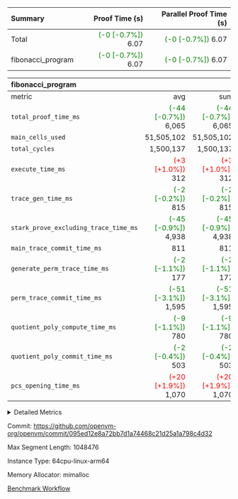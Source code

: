 | Summary | Proof Time (s) | Parallel Proof Time (s) |
|:---|---:|---:|
| Total | <span style='color: green'>(-0 [-0.7%])</span> 6.07 | <span style='color: green'>(-0 [-0.7%])</span> 6.07 |
| fibonacci_program | <span style='color: green'>(-0 [-0.7%])</span> 6.07 | <span style='color: green'>(-0 [-0.7%])</span> 6.07 |


| fibonacci_program |||||
|:---|---:|---:|---:|---:|
|metric|avg|sum|max|min|
| `total_proof_time_ms ` | <span style='color: green'>(-44 [-0.7%])</span> 6,065 | <span style='color: green'>(-44 [-0.7%])</span> 6,065 | <span style='color: green'>(-44 [-0.7%])</span> 6,065 | <span style='color: green'>(-44 [-0.7%])</span> 6,065 |
| `main_cells_used     ` |  51,505,102 |  51,505,102 |  51,505,102 |  51,505,102 |
| `total_cycles        ` |  1,500,137 |  1,500,137 |  1,500,137 |  1,500,137 |
| `execute_time_ms     ` | <span style='color: red'>(+3 [+1.0%])</span> 312 | <span style='color: red'>(+3 [+1.0%])</span> 312 | <span style='color: red'>(+3 [+1.0%])</span> 312 | <span style='color: red'>(+3 [+1.0%])</span> 312 |
| `trace_gen_time_ms   ` | <span style='color: green'>(-2 [-0.2%])</span> 815 | <span style='color: green'>(-2 [-0.2%])</span> 815 | <span style='color: green'>(-2 [-0.2%])</span> 815 | <span style='color: green'>(-2 [-0.2%])</span> 815 |
| `stark_prove_excluding_trace_time_ms` | <span style='color: green'>(-45 [-0.9%])</span> 4,938 | <span style='color: green'>(-45 [-0.9%])</span> 4,938 | <span style='color: green'>(-45 [-0.9%])</span> 4,938 | <span style='color: green'>(-45 [-0.9%])</span> 4,938 |
| `main_trace_commit_time_ms` |  811 |  811 |  811 |  811 |
| `generate_perm_trace_time_ms` | <span style='color: green'>(-2 [-1.1%])</span> 177 | <span style='color: green'>(-2 [-1.1%])</span> 177 | <span style='color: green'>(-2 [-1.1%])</span> 177 | <span style='color: green'>(-2 [-1.1%])</span> 177 |
| `perm_trace_commit_time_ms` | <span style='color: green'>(-51 [-3.1%])</span> 1,595 | <span style='color: green'>(-51 [-3.1%])</span> 1,595 | <span style='color: green'>(-51 [-3.1%])</span> 1,595 | <span style='color: green'>(-51 [-3.1%])</span> 1,595 |
| `quotient_poly_compute_time_ms` | <span style='color: green'>(-9 [-1.1%])</span> 780 | <span style='color: green'>(-9 [-1.1%])</span> 780 | <span style='color: green'>(-9 [-1.1%])</span> 780 | <span style='color: green'>(-9 [-1.1%])</span> 780 |
| `quotient_poly_commit_time_ms` | <span style='color: green'>(-2 [-0.4%])</span> 503 | <span style='color: green'>(-2 [-0.4%])</span> 503 | <span style='color: green'>(-2 [-0.4%])</span> 503 | <span style='color: green'>(-2 [-0.4%])</span> 503 |
| `pcs_opening_time_ms ` | <span style='color: red'>(+20 [+1.9%])</span> 1,070 | <span style='color: red'>(+20 [+1.9%])</span> 1,070 | <span style='color: red'>(+20 [+1.9%])</span> 1,070 | <span style='color: red'>(+20 [+1.9%])</span> 1,070 |



<details>
<summary>Detailed Metrics</summary>

| group | num_segments | keygen_time_ms | commit_exe_time_ms |
| --- | --- | --- | --- |
| fibonacci_program | 1 | 344 | 6 | 

| group | air_name | quotient_deg | interactions | constraints |
| --- | --- | --- | --- | --- |
| fibonacci_program | AccessAdapterAir<16> | 2 | 5 | 14 | 
| fibonacci_program | AccessAdapterAir<2> | 2 | 5 | 14 | 
| fibonacci_program | AccessAdapterAir<32> | 2 | 5 | 14 | 
| fibonacci_program | AccessAdapterAir<4> | 2 | 5 | 14 | 
| fibonacci_program | AccessAdapterAir<64> | 2 | 5 | 14 | 
| fibonacci_program | AccessAdapterAir<8> | 2 | 5 | 14 | 
| fibonacci_program | BitwiseOperationLookupAir<8> | 2 | 2 | 4 | 
| fibonacci_program | MemoryMerkleAir<8> | 2 | 4 | 40 | 
| fibonacci_program | PersistentBoundaryAir<8> | 2 | 3 | 6 | 
| fibonacci_program | PhantomAir | 2 | 3 | 5 | 
| fibonacci_program | Poseidon2PeripheryAir<BabyBearParameters>, 1> | 2 | 1 | 286 | 
| fibonacci_program | ProgramAir | 1 | 1 | 4 | 
| fibonacci_program | RangeTupleCheckerAir<2> | 1 | 1 | 4 | 
| fibonacci_program | VariableRangeCheckerAir | 1 | 1 | 4 | 
| fibonacci_program | VmAirWrapper<Rv32BaseAluAdapterAir, BaseAluCoreAir<4, 8> | 2 | 19 | 43 | 
| fibonacci_program | VmAirWrapper<Rv32BaseAluAdapterAir, LessThanCoreAir<4, 8> | 2 | 17 | 39 | 
| fibonacci_program | VmAirWrapper<Rv32BaseAluAdapterAir, ShiftCoreAir<4, 8> | 2 | 23 | 90 | 
| fibonacci_program | VmAirWrapper<Rv32BranchAdapterAir, BranchEqualCoreAir<4> | 2 | 11 | 25 | 
| fibonacci_program | VmAirWrapper<Rv32BranchAdapterAir, BranchLessThanCoreAir<4, 8> | 2 | 13 | 41 | 
| fibonacci_program | VmAirWrapper<Rv32CondRdWriteAdapterAir, Rv32JalLuiCoreAir> | 2 | 10 | 22 | 
| fibonacci_program | VmAirWrapper<Rv32HintStoreAdapterAir, Rv32HintStoreCoreAir> | 2 | 15 | 17 | 
| fibonacci_program | VmAirWrapper<Rv32JalrAdapterAir, Rv32JalrCoreAir> | 2 | 16 | 20 | 
| fibonacci_program | VmAirWrapper<Rv32LoadStoreAdapterAir, LoadSignExtendCoreAir<4, 8> | 2 | 18 | 33 | 
| fibonacci_program | VmAirWrapper<Rv32LoadStoreAdapterAir, Rv32LoadStoreOpcode, 4> | 2 | 17 | 38 | 
| fibonacci_program | VmAirWrapper<Rv32MultAdapterAir, DivRemCoreAir<4, 8> | 2 | 25 | 88 | 
| fibonacci_program | VmAirWrapper<Rv32MultAdapterAir, MulHCoreAir<4, 8> | 2 | 24 | 38 | 
| fibonacci_program | VmAirWrapper<Rv32MultAdapterAir, MultiplicationCoreAir<4, 8> | 2 | 19 | 26 | 
| fibonacci_program | VmAirWrapper<Rv32RdWriteAdapterAir, Rv32AuipcCoreAir> | 2 | 11 | 15 | 
| fibonacci_program | VmConnectorAir | 2 | 3 | 9 | 

| group | air_name | segment | rows | prep_cols | perm_cols | main_cols | cells |
| --- | --- | --- | --- | --- | --- | --- | --- |
| fibonacci_program | AccessAdapterAir<8> | 0 | 64 |  | 24 | 17 | 2,624 | 
| fibonacci_program | BitwiseOperationLookupAir<8> | 0 | 65,536 | 3 | 8 | 2 | 655,360 | 
| fibonacci_program | MemoryMerkleAir<8> | 0 | 512 |  | 20 | 32 | 26,624 | 
| fibonacci_program | PersistentBoundaryAir<8> | 0 | 64 |  | 12 | 20 | 2,048 | 
| fibonacci_program | PhantomAir | 0 | 2 |  | 12 | 6 | 36 | 
| fibonacci_program | Poseidon2PeripheryAir<BabyBearParameters>, 1> | 0 | 256 |  | 8 | 300 | 78,848 | 
| fibonacci_program | ProgramAir | 0 | 4,096 |  | 8 | 10 | 73,728 | 
| fibonacci_program | RangeTupleCheckerAir<2> | 0 | 524,288 | 2 | 8 | 1 | 4,718,592 | 
| fibonacci_program | VariableRangeCheckerAir | 0 | 262,144 | 2 | 8 | 1 | 2,359,296 | 
| fibonacci_program | VmAirWrapper<Rv32BaseAluAdapterAir, BaseAluCoreAir<4, 8> | 0 | 1,048,576 |  | 80 | 36 | 121,634,816 | 
| fibonacci_program | VmAirWrapper<Rv32BaseAluAdapterAir, LessThanCoreAir<4, 8> | 0 | 524,288 |  | 40 | 37 | 40,370,176 | 
| fibonacci_program | VmAirWrapper<Rv32BaseAluAdapterAir, ShiftCoreAir<4, 8> | 0 | 2 |  | 52 | 53 | 210 | 
| fibonacci_program | VmAirWrapper<Rv32BranchAdapterAir, BranchEqualCoreAir<4> | 0 | 262,144 |  | 48 | 26 | 19,398,656 | 
| fibonacci_program | VmAirWrapper<Rv32BranchAdapterAir, BranchLessThanCoreAir<4, 8> | 0 | 8 |  | 56 | 32 | 704 | 
| fibonacci_program | VmAirWrapper<Rv32CondRdWriteAdapterAir, Rv32JalLuiCoreAir> | 0 | 131,072 |  | 44 | 18 | 8,126,464 | 
| fibonacci_program | VmAirWrapper<Rv32HintStoreAdapterAir, Rv32HintStoreCoreAir> | 0 | 4 |  | 36 | 26 | 248 | 
| fibonacci_program | VmAirWrapper<Rv32JalrAdapterAir, Rv32JalrCoreAir> | 0 | 16 |  | 36 | 28 | 1,024 | 
| fibonacci_program | VmAirWrapper<Rv32LoadStoreAdapterAir, Rv32LoadStoreOpcode, 4> | 0 | 32 |  | 72 | 40 | 3,584 | 
| fibonacci_program | VmAirWrapper<Rv32RdWriteAdapterAir, Rv32AuipcCoreAir> | 0 | 16 |  | 28 | 21 | 784 | 
| fibonacci_program | VmConnectorAir | 0 | 2 | 1 | 12 | 4 | 32 | 

| group | segment | trace_gen_time_ms | total_proof_time_ms | total_cycles | total_cells | stark_prove_excluding_trace_time_ms | quotient_poly_compute_time_ms | quotient_poly_commit_time_ms | perm_trace_commit_time_ms | pcs_opening_time_ms | main_trace_commit_time_ms | main_cells_used | generate_perm_trace_time_ms | execute_time_ms |
| --- | --- | --- | --- | --- | --- | --- | --- | --- | --- | --- | --- | --- | --- | --- |
| fibonacci_program | 0 | 815 | 6,065 | 1,500,137 | 197,453,854 | 4,938 | 780 | 503 | 1,595 | 1,070 | 811 | 51,505,102 | 177 | 312 | 

</details>


Commit: https://github.com/openvm-org/openvm/commit/095ed12e8a72bb7d1a74468c21d25a1a798c4d32

Max Segment Length: 1048476

Instance Type: 64cpu-linux-arm64

Memory Allocator: mimalloc

[Benchmark Workflow](https://github.com/openvm-org/openvm/actions/runs/12889592433)
